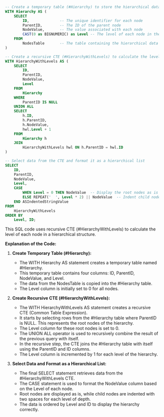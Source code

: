 ```sql
-- Create a temporary table (#Hierarchy) to store the hierarchical data
WITH Hierarchy AS (
    SELECT
        ID,              -- The unique identifier for each node
        ParentID,        -- The ID of the parent node
        NodeValue,       -- The value associated with each node
        CAST(0 as BIGNUMERIC) as Level -- The level of each node in the hierarchy, initialized to 0
    FROM
        NodesTable       -- The table containing the hierarchical data
)

-- Create a recursive CTE (#HierarchyWithLevels) to calculate the level of each node
WITH HierarchyWithLevels AS (
    SELECT
        ID,
        ParentID,
        NodeValue,
        Level
    FROM
        Hierarchy
    WHERE
        ParentID IS NULL
    UNION ALL
    SELECT
        h.ID,
        h.ParentID,
        h.NodeValue,
        hwl.Level + 1
    FROM
        Hierarchy h
    JOIN
        HierarchyWithLevels hwl ON h.ParentID = hwl.ID
)

-- Select data from the CTE and format it as a hierarchical list
SELECT
    ID,
    ParentID,
    NodeValue,
    Level,
    CASE
        WHEN Level = 0 THEN NodeValue  -- Display the root nodes as is
        ELSE REPEAT('  ', Level * 2) || NodeValue  -- Indent child nodes
    END ASIndentedStringValue
FROM
    HierarchyWithLevels
ORDER BY
    Level, ID;
```

This SQL code uses recursive CTE (#HierarchyWithLevels) to calculate the level of each node in a hierarchical structure.

**Explanation of the Code:**

1. **Create Temporary Table (#Hierarchy):**

   - The WITH Hierarchy AS statement creates a temporary table named #Hierarchy.
   - This temporary table contains four columns: ID, ParentID, NodeValue, and Level.
   - The data from the NodesTable is copied into the #Hierarchy table.
   - The Level column is initially set to 0 for all nodes.

2. **Create Recursive CTE (#HierarchyWithLevels):**

   - The WITH HierarchyWithLevels AS statement creates a recursive CTE (Common Table Expression).
   - It starts by selecting rows from the #Hierarchy table where ParentID is NULL. This represents the root nodes of the hierarchy.
   - The Level column for these root nodes is set to 0.
   - The UNION ALL operator is used to recursively combine the result of the previous query with itself.
   - In the recursive step, the CTE joins the #Hierarchy table with itself using the ParentID and ID columns.
   - The Level column is incremented by 1 for each level of the hierarchy.

3. **Select Data and Format as a Hierarchical List:**

   - The final SELECT statement retrieves data from the #HierarchyWithLevels CTE.
   - The CASE statement is used to format the NodeValue column based on the Level of each node.
   - Root nodes are displayed as is, while child nodes are indented with two spaces for each level of depth.
   - The data is ordered by Level and ID to display the hierarchy correctly.